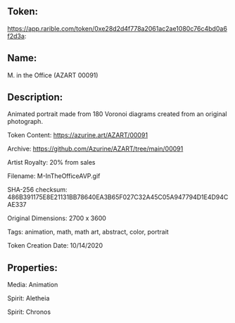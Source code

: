 ## Token:

https://app.rarible.com/token/0xe28d2d4f778a2061ac2ae1080c76c4bd0a6f2d3a:

## Name:

M. in the Office (AZART 00091)

## Description: 

Animated portrait made from 180 Voronoi diagrams created from an original photograph.

Token Content: https://azurine.art/AZART/00091

Archive: https://github.com/Azurine/AZART/tree/main/00091

Artist Royalty: 20% from sales

Filename: M-InTheOfficeAVP.gif

SHA-256 checksum: 486B391175E8E21131BB78640EA3B65F027C32A45C05A947794D1E4D94CAE337

Original Dimensions: 2700 x 3600

Tags: animation, math, math art, abstract, color, portrait

Token Creation Date: 10/14/2020

## Properties:

Media: Animation

Spirit: Aletheia

Spirit: Chronos
